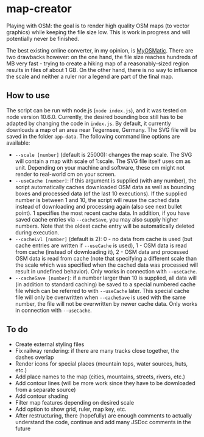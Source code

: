 # map-creator

Playing with OSM: the goal is to render high quality OSM maps (to vector graphics) while keeping
the file size low. This is work in progress and will potentially never be finished.

The best existing online converter, in my opinion, is [MyOSMatic](https://print.get-map.org/).
There are two drawbacks however: on the one hand, the file size reaches hundreds of MB very fast -
trying to create a hiking map of a reasonably-sized region results in files of about 1 GB. On the
other hand, there is no way to influence the scale and neither a ruler nor a legend are part of the
final map.

## How to use

The script can be run with node.js (`node index.js`), and it was tested on node version 10.6.0.
Currently, the desired bounding box still has to be adapted by changing the code in `index.js`.
By default, it currently downloads a map of an area near Tegernsee, Germany. The SVG file will
be saved in the folder `app-data`. The following command line options are available:
- `--scale [number]` (default is 25000): changes the map scale. The SVG will contain a map with
  scale of 1:scale. The SVG file itself uses cm as unit. Depending on your machine and software,
  these cm might not render to real-world cm on your screen.
- `--useCache [number]`: if this argument is supplied (with any number), the script automatically
  caches downloaded OSM data as well as bounding boxes and processed data (of the last 10
  executions). If the supplied number is between 1 and 10, the script will reuse the cached data
  instead of downloading and processing again (also see next bullet point). 1 specifies the most
  recent cache data. In addition, if you have saved cache entries via `--cacheSave`, you may also
  supply higher numbers. Note that the oldest cache entry will be automatically deleted during
  execution.
- `--cacheLvl [number]` (default is 2): 0 - no data from cache is used (but cache entries are
  written if `--useCache` is used), 1 - OSM data is read from cache (instead of downloading it),
  2 - OSM data and processed OSM data is read from cache (note that specifying a different scale
  than the scale which was specified when the cached data was processed will result in undefined
  behavior). Only works in connection with `--useCache`.
- `--cacheSave [number]`: if a number larger than 10 is supplied, all data will (in addition to
  standard caching) be saved to a special numbered cache file which can be referred to with
  `--useCache` later. This special cache file will only be overwritten when `--cacheSave` is used
  with the same number, the file will not be overwritten by newer cache data. Only works in
  connection with `--useCache`.

## To do

- Create external styling files
- Fix railway rendering: if there are many tracks close together, the dashes overlap
- Render icons for special places (mountain tops, water sources, huts, etc.)
- Add place names to the map (cities, mountains, streets, rivers, etc.)
- Add contour lines (will be more work since they have to be downloaded from a separate source)
- Add contour shading
- Filter map features depending on desired scale
- Add option to show grid, ruler, map key, etc.
- After restructuring, there (hopefully) are enough comments to actually understand the code, continue and add many JSDoc comments in the future
